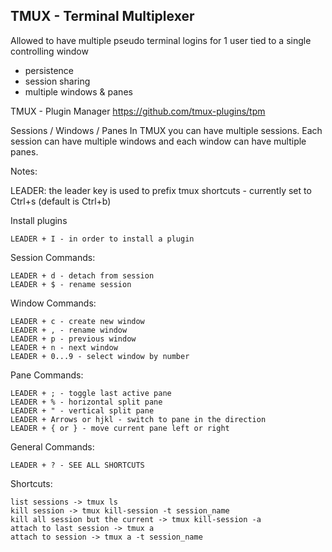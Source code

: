 ## TMUX - Terminal Multiplexer
Allowed to have multiple pseudo terminal logins for 1 user tied to a single controlling window
  - persistence
  - session sharing
  - multiple windows & panes

TMUX - Plugin Manager
https://github.com/tmux-plugins/tpm

Sessions / Windows / Panes
In TMUX you can have multiple sessions. Each session can have multiple windows and each window
can have multiple panes.

Notes:
  
LEADER: the leader key is used to prefix tmux shortcuts - currently set to Ctrl+s (default is Ctrl+b)

Install plugins

    LEADER + I - in order to install a plugin

Session Commands:
    
    LEADER + d - detach from session
    LEADER + $ - rename session

Window Commands:

    LEADER + c - create new window
    LEADER + , - rename window
    LEADER + p - previous window
    LEADER + n - next window
    LEADER + 0...9 - select window by number

Pane Commands:

    LEADER + ; - toggle last active pane
    LEADER + % - horizontal split pane
    LEADER + " - vertical split pane
    LEADER + Arrows or hjkl - switch to pane in the direction
    LEADER + { or } - move current pane left or right

General Commands:

    LEADER + ? - SEE ALL SHORTCUTS

Shortcuts:
    
    list sessions -> tmux ls
    kill session -> tmux kill-session -t session_name
    kill all session but the current -> tmux kill-session -a
    attach to last session -> tmux a 
    attach to session -> tmux a -t session_name
